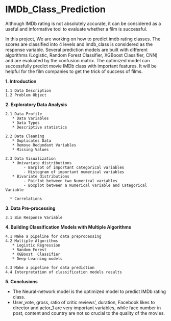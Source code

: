 # IMDb_Class_Prediction
Although IMDb rating is not absolutely accurate, it can be considered as a useful and informative tool to evaluate whether a film is successful.   

In this project, We are working on how to predict imdb rating classes. The scores are classified into 4 levels and imdb_class is considered as the response variable. Several prediction models are built with different algorithms (Logistic, Random Forest Classifier, XGBoost Classifier, CNN) and are evaluated by the confusion matrix. The optimized model can successfully predict movie IMDb class with important features. It will be helpful for the film companies to get the trick of success of films. 

**1. Introduction**  

    1.1 Data Description  
    1.2 Problem Object   
    
    
**2. Exploratory Data Analysis**   

    2.1 Data Profile     
       * Data Variables  
       * Data Types  
       * Descriptive statistics 
   
    2.2 Data Cleaning
       * Duplicates Data  
       * Remove Redundant Variables
       * Missing Values     
   
    2.3 Data Visualization  
       * Univariate distributions   
            - Barplot of important categorical variables
            - Histogram of important numerical variables                
       * Bivariate distributions
            - Pairlot between two Numerical variables
            - Boxplot between a Numerical variable and Categorical Variable
      
      * Correlations   
            
            
**3. Data Pre-processing**

    3.1 Bin Response Variable     
    
    
**4. Building Classification Models with Multiple Algorithms**  

    4.1 Make a pipeline for data preprocessing  
    4.2 Multiple Algorithms
       * Logistic Regression
       * Random Forest
       * XGBoost  Classifier
       * Deep-Learning models
   
    4.3 Make a pipeline for data prediction
    4.4 Interpretation of classification models results

**5.  Conclusions** 

- The Neural-network model is the optimized model to predict IMDb rating class. 
- User_vote, gross, ratio of critic reviews’,  duration,  Facebook likes to director and actor_1 are very important variables, while face number in post, content and country are not so crucial to the quality of the movies.


